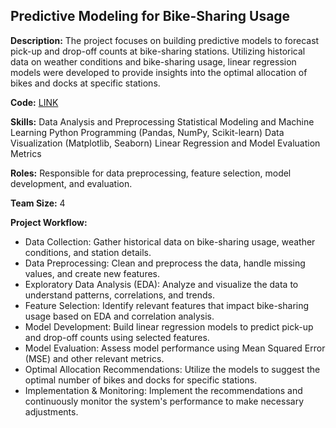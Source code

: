 ## Predictive Modeling for Bike-Sharing Usage
**Description:**
The project focuses on building predictive models to forecast pick-up and drop-off counts at bike-sharing stations. Utilizing historical data on weather conditions and bike-sharing usage, linear regression models were developed to provide insights into the optimal allocation of bikes and docks at specific stations. 

**Code:** [LINK](https://github.com/ezhongguo/Bike-Sharing-Usage/blob/main/Predictive%20Modeling%20for%20Bike-Sharing%20Usage.ipynb)

**Skills:**
Data Analysis and Preprocessing
Statistical Modeling and Machine Learning
Python Programming (Pandas, NumPy, Scikit-learn)
Data Visualization (Matplotlib, Seaborn)
Linear Regression and Model Evaluation Metrics


**Roles:**
Responsible for data preprocessing, feature selection, model development, and evaluation.

**Team Size:** 4

**Project Workflow:**
* Data Collection: Gather historical data on bike-sharing usage, weather conditions, and station details.
* Data Preprocessing: Clean and preprocess the data, handle missing values, and create new features.
* Exploratory Data Analysis (EDA): Analyze and visualize the data to understand patterns, correlations, and trends.
* Feature Selection: Identify relevant features that impact bike-sharing usage based on EDA and correlation analysis.
* Model Development: Build linear regression models to predict pick-up and drop-off counts using selected features.
* Model Evaluation: Assess model performance using Mean Squared Error (MSE) and other relevant metrics.
* Optimal Allocation Recommendations: Utilize the models to suggest the optimal number of bikes and docks for specific stations.
* Implementation & Monitoring: Implement the recommendations and continuously monitor the system's performance to make necessary adjustments.
